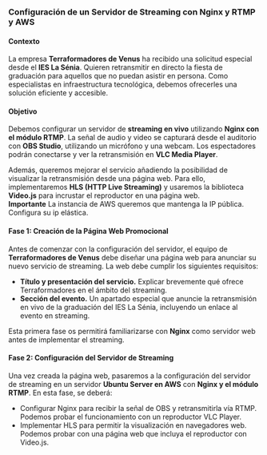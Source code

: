 ### Configuración de un Servidor de Streaming con Nginx y RTMP  y AWS  

#### **Contexto**  
La empresa **Terraformadores de Venus** ha recibido una solicitud especial desde el **IES La Sénia**. Quieren retransmitir en directo la fiesta de graduación para aquellos que no puedan asistir en persona. Como especialistas en infraestructura tecnológica, debemos ofrecerles una solución eficiente y accesible.  

#### **Objetivo**  
Debemos configurar un servidor de **streaming en vivo** utilizando **Nginx con el módulo RTMP**. La señal de audio y video se capturará desde el auditorio con **OBS Studio**, utilizando un micrófono y una webcam. Los espectadores podrán conectarse y ver la retransmisión en **VLC Media Player**.  

Además, queremos mejorar el servicio añadiendo la posibilidad de visualizar la retransmisión desde una página web. Para ello, implementaremos **HLS (HTTP Live Streaming)** y usaremos la biblioteca **Video.js** para incrustar el reproductor en una página web.  
**Importante** La instancia de AWS queremos que mantenga la IP pública. Configura su ip elástica.
#### **Fase 1: Creación de la Página Web Promocional**  
Antes de comenzar con la configuración del servidor, el equipo de **Terraformadores de Venus** debe diseñar una página web para anunciar su nuevo servicio de streaming. La web debe cumplir los siguientes requisitos:  
- **Título y presentación del servicio.** Explicar brevemente qué ofrece Terraformadores en el ámbito del streaming.  
- **Sección del evento.** Un apartado especial que anuncie la retransmisión en vivo de la graduación del IES La Sénia, incluyendo un enlace al evento en streaming.  

Esta primera fase os permitirá familiarizarse con **Nginx** como servidor web antes de implementar el streaming.  

#### **Fase 2: Configuración del Servidor de Streaming**  
Una vez creada la página web, pasaremos a la configuración del servidor de streaming en un servidor **Ubuntu Server en AWS** con **Nginx y el módulo RTMP**. En esta fase, se deberá:  
- Configurar Nginx para recibir la señal de OBS y retransmitirla vía RTMP. Podemos probar el funcionamiento con un reproductor VLC Player. 
- Implementar HLS para permitir la visualización en navegadores web. Podemos probar con una página web que incluya el reproductor con Video.js.  